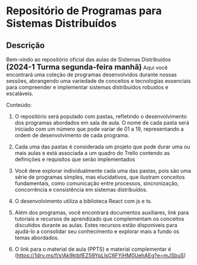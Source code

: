 # Repositório de Programas para Sistemas Distribuídos

## Descrição
Bem-vindo ao repositório oficial das aulas de Sistemas Distribuídos <span style="font-size: 20px; font-weight: bold;">(2024-1 Turma segunda-feira manhã)</span> Aqui você encontrará uma coleção de programas desenvolvidos durante nossas sessões, abrangendo uma variedade de conceitos e tecnologias essenciais para compreender e implementar sistemas distribuídos robustos e escaláveis.

Conteúdo:
1. O repositório será populado com pastas, refletindo o desenvolvimento dos programas abordados em sala de aula. O nome de cada pasta será iniciado com um número que pode variar de 01 a 19, representando a ordem de desenvolvimento de cada programa.

2. Cada uma das pastas é considerada um projeto que pode durar uma ou mais aulas e está associada a um quadro do Trello contendo as definições e requisitos que serão implementados  
   
3. Você deve explorar individualmente cada uma das pastas, pois são uma série de programas simples, mas elucidativos, que ilustram conceitos fundamentais, como comunicação entre processos, sincronização, concorrência e consistência em sistemas distribuídos.
  
5. O desenvolvimento utiliza a biblioteca React com js e ts.
  
7. Além dos programas, você encontrará documentos auxiliares, link para tutoriais e recursos de aprendizado que complementam os conceitos discutidos durante as aulas. Estes recursos estão disponíveis para ajudá-lo a consolidar seu conhecimento e explorar mais a fundo os temas abordados.

8. O link para o material de aula (PPTS) e material complementar é (https://1drv.ms/f/s!Ak9ktbfEZ59YpLlsC6FYiHM0UehAEg?e=mJSbuS)


